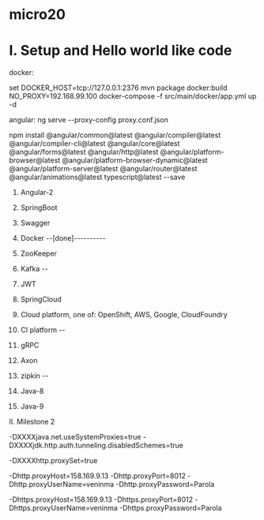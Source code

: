 # micro20

# I. Setup and Hello world like code

docker:

set DOCKER_HOST=tcp://127.0.0.1:2376
mvn package docker:build
NO_PROXY=192.168.99.100
docker-compose -f src/main/docker/app.yml up -d

angular:
ng serve --proxy-config proxy.conf.json

npm install @angular/common@latest @angular/compiler@latest @angular/compiler-cli@latest @angular/core@latest @angular/forms@latest @angular/http@latest @angular/platform-browser@latest @angular/platform-browser-dynamic@latest @angular/platform-server@latest @angular/router@latest @angular/animations@latest typescript@latest --save

1. Angular-2
2. SpringBoot
3. Swagger
4. Docker
--[done]----------

5. ZooKeeper
6. Kafka
--
7. JWT
9. SpringCloud
7. Cloud platform, one of: OpenShift, AWS, Google, CloudFoundry  
8. CI platform
--
10. gRPC
11. Axon
12. zipkin
--
13. Java-8
14. Java-9

II. Milestone 2

-DXXXXjava.net.useSystemProxies=true
-DXXXXjdk.http.auth.tunneling.disabledSchemes=true

-DXXXXhttp.proxySet=true 

-Dhttp.proxyHost=158.169.9.13
-Dhttp.proxyPort=8012
-Dhttp.proxyUserName=veninma
-Dhttp.proxyPassword=Parola


-Dhttps.proxyHost=158.169.9.13
-Dhttps.proxyPort=8012
-Dhttps.proxyUserName=veninma
-Dhttps.proxyPassword=Parola
